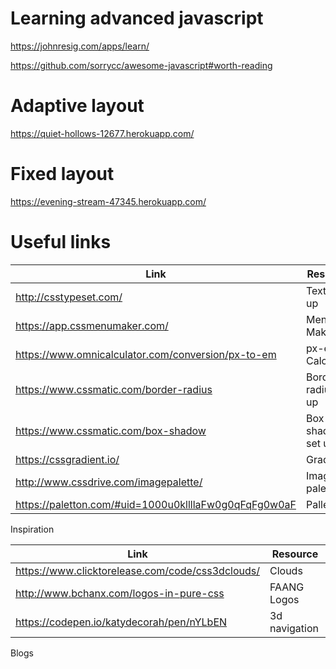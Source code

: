 # Learning advanced javascript

https://johnresig.com/apps/learn/

https://github.com/sorrycc/awesome-javascript#worth-reading


# Adaptive layout

https://quiet-hollows-12677.herokuapp.com/


# Fixed layout

https://evening-stream-47345.herokuapp.com/


# Useful links 

|Link |Resource|
|-------|-----|
|http://csstypeset.com/|Text set up|
|https://app.cssmenumaker.com/|Menu Maker|
|https://www.omnicalculator.com/conversion/px-to-em|px-em Calculator|
|https://www.cssmatic.com/border-radius| Border radius set up|
|https://www.cssmatic.com/box-shadow| Box shadow set up|
|https://cssgradient.io/| Gradient |
|http://www.cssdrive.com/imagepalette/|Image palette|
|https://paletton.com/#uid=1000u0kllllaFw0g0qFqFg0w0aF|Palleton|



Inspiration

|Link |Resource|
|-------|-----|
|https://www.clicktorelease.com/code/css3dclouds/| Clouds |
|http://www.bchanx.com/logos-in-pure-css| FAANG Logos|
|https://codepen.io/katydecorah/pen/nYLbEN|3d navigation|


Blogs
